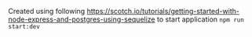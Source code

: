 Created using following https://scotch.io/tutorials/getting-started-with-node-express-and-postgres-using-sequelize
to start application
`npm run start:dev`
